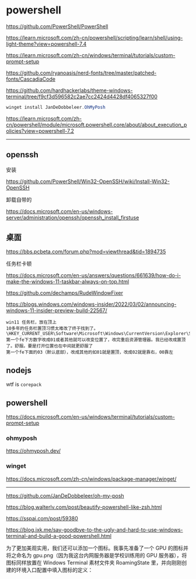 # powershell

https://github.com/PowerShell/PowerShell

https://learn.microsoft.com/zh-cn/powershell/scripting/learn/shell/using-light-theme?view=powershell-7.4

https://learn.microsoft.com/zh-cn/windows/terminal/tutorials/custom-prompt-setup

https://github.com/ryanoasis/nerd-fonts/tree/master/patched-fonts/CascadiaCode

https://github.com/hardhackerlabs/theme-windows-terminal/tree/f9cf3d596582c2ae7cc2424d4428df4065327f00

```powershell
winget install JanDeDobbeleer.OhMyPosh
```

https://learn.microsoft.com/zh-cn/powershell/module/microsoft.powershell.core/about/about_execution_policies?view=powershell-7.2

---

## openssh

安装

https://github.com/PowerShell/Win32-OpenSSH/wiki/Install-Win32-OpenSSH

卸载自带的

https://docs.microsoft.com/en-us/windows-server/administration/openssh/openssh_install_firstuse

## 桌面

https://bbs.pcbeta.com/forum.php?mod=viewthread&tid=1894735

任务栏卡顿

https://docs.microsoft.com/en-us/answers/questions/661639/how-do-i-make-the-windows-11-taskbar-always-on-top.html

https://github.com/dechamps/RudeWindowFixer

https://blogs.windows.com/windows-insider/2022/03/02/announcing-windows-11-insider-preview-build-22567/

```
win11 任务栏，放在顶上
10多年的任务栏置顶习惯太难改了终于找到了。
\HKEY_CURRENT_USER\Software\Microsoft\Windows\CurrentVersion\Explorer\StuckRects3
第一个fe下方数字改成01或者其他就可以改变位置了，改完重启资源管理器。我已经改成置顶了。舒服。要是打开位置也在中间就更舒服了
第一个fe下面的03（默认底部），改成其他的如01就是置顶，改成02就是靠右，00靠左
```

## nodejs

wtf is `corepack`

## powershell

https://docs.microsoft.com/en-us/windows/terminal/tutorials/custom-prompt-setup

### ohmyposh

https://ohmyposh.dev/

### winget

https://docs.microsoft.com/zh-cn/windows/package-manager/winget/

---

https://github.com/JanDeDobbeleer/oh-my-posh

https://blog.walterlv.com/post/beautify-powershell-like-zsh.html

https://sspai.com/post/59380

https://blog.ixk.me/say-goodbye-to-the-ugly-and-hard-to-use-windows-terminal-and-build-a-good-powershell.html

为了更加美观实用，我们还可以添加一个图标。我事先准备了一个 GPU 的图标并将之命名为 gpu.png（因为我这台内网服务器是学校训练用的 GPU 服务器），将图标同样放置在 Windows Terminal 素材文件夹 RoamingState 里，并向刚刚创建的环境入口配置中填入图标的定义：
